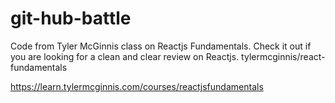 # git-hub-battle
Code from Tyler McGinnis class on Reactjs Fundamentals.
Check it out if you are looking for a clean and clear review on Reactjs.
tylermcginnis/react-fundamentals

https://learn.tylermcginnis.com/courses/reactjsfundamentals

